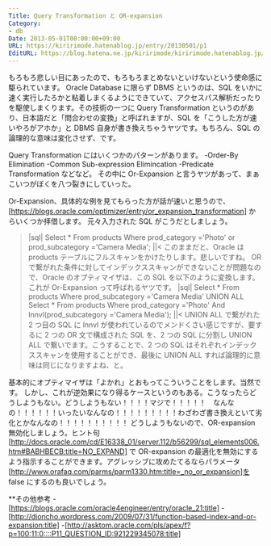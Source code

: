 ```yaml
---
Title: Query Transformation と OR-expansion
Category:
- db
Date: 2013-05-01T00:00:00+09:00
URL: https://kiririmode.hatenablog.jp/entry/20130501/p1
EditURL: https://blog.hatena.ne.jp/kiririmode/kiririmode.hatenablog.jp/atom/entry/8454420450078209771
---
```



もろもろ悲しい目にあったので、もろもろまとめないといけないという使命感に駆られています。
Oracle Database に限らず DBMS というのは、SQL をいかに速く実行したろかと粘着しまくるようにできていて、アクセスパス解析だったりを駆使しまくります。その技術の一つに Query Transformation というのがあり、日本語だと「問合わせの変換」と呼ばれますが、SQL を「こうした方が速いやろがアホか」と DBMS 自身が書き換えちゃうヤツです。もちろん、SQL の論理的な意味は変化させず、です。

Query Transformation にはいくつかのパターンがあります。
-Order-By Elimination 
-Common Sub-expression Elimincation
-Predicate Transformation
などなど。
その中に Or-Expansion と言うヤツがあって、まぁこいつがぼくを八つ裂きにしていった。


Or-Expansion、具体的な例を見てもらった方が話が速いと思うので、[https://blogs.oracle.com/optimizer/entry/or_expansion_transformation] からいくつか拝借します。
元々入力された SQL がこうだとしましょう。
>|sql|
Select *
From products
Where prod_category ='Photo' or prod_subcategory ='Camera Media';
||<
このままだと、Oracle は products テーブルにフルスキャンをかけたりします。悲しいですね。
OR で繋がれた条件に対してインデックススキャンができないことが問題なので、Oracle のオプティマイザは、この SQL を以下のように変換します。これが Or-Expansion って呼ばれるヤツです。
>|sql|
Select *
  From products
  Where prod_subcategory ='Camera Media'
UNION ALL
Select *
  From products
  Where prod_category ='Photo'
    And lnnvl(prod_subcategory ='Camera Media');
||<
UNION ALL で繋がれた 2 つ目の SQL に lnnvl が使われているのでメンドくさい感じですが、要するに 2 つの OR 文で構成された SQL を、2 つの SQL に分割し UNION ALL で繋いでます。こうすることで、2 つの SQL はそれぞれインデックススキャンを使用することができ、最後に UNION ALL すれば論理的に意味は同じになりますよね、と。


基本的にオプティマイザは「よかれ」とおもってこういうことをします。当然です。
しかし、これが逆効果になり得るケースというのもある。こうなったらどうしようもない。どうしようもない！！！！マジで！！！！！　なんなの！！！！！！いったいなんなの！！！！！！！！！わざわざ書き換えといて劣化とかなんなの！！！！！！！！！！
どうしようもないので、OR-expansion 無効化しましょう。ヒント句 [http://docs.oracle.com/cd/E16338_01/server.112/b56299/sql_elements006.htm#BABHBECB:title=NO_EXPAND] で OR-expansion の最適化を無効にするよう指示することができます。アグレッシブに攻めたてるならパラメータ[http://www.orafaq.com/parms/parm1330.htm:title=_no_or_expansion]を false にするのも良いでしょう。

**その他参考
-[https://blogs.oracle.com/oracle4engineer/entry/oracle_21:title]
-[http://dioncho.wordpress.com/2009/07/31/function-based-index-and-or-expansion:title]
-[http://asktom.oracle.com/pls/apex/f?p=100:11:0::::P11_QUESTION_ID:921229345078:title]

